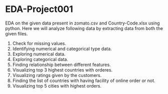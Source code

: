 # EDA-Project001
EDA on the given data present in zomato.csv and Country-Code.xlsx using python.
Here we will analyze following data by extracting data from both the given files.
1. Check for missing values.
2. Identifying numerical and categorical type data.
3. Exploring numerical data.
4. Exploring categorical data.
5. Finding relationship between different features.
6. Visualizing top 3 highest countries with orderes.
7. Visualizing ratings given by the customers.
8. Finding the list of countries with having facility of online order or not.
9. Visualizing top 5 cities with highest orders.
